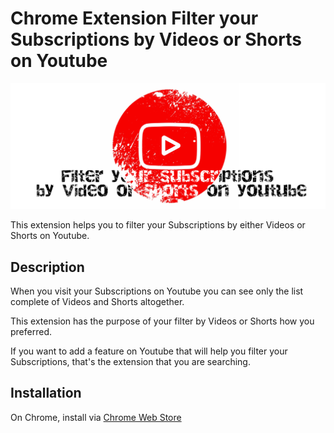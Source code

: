 # Chrome Extension Filter your Subscriptions by Videos or Shorts on Youtube

![Chrome Extension Filter by Videos or Shorts Subscriptions on Youtube](/images/marquee-promo-tile.png)

This extension helps you to filter your Subscriptions by either Videos or Shorts on Youtube.

## Description

When you visit your Subscriptions on Youtube you can see only the list complete of Videos and Shorts altogether.

This extension has the purpose of your filter by Videos or Shorts how you preferred.

If you want to add a feature on Youtube that will help you filter your Subscriptions, that's the extension that you are searching.

## Installation

On Chrome, install via [Chrome Web Store](https://chrome.google.com/webstore/detail/filter-by-videos-or-short/pefcpfobggmkgkdfdlfoclmndjbkhoae)

